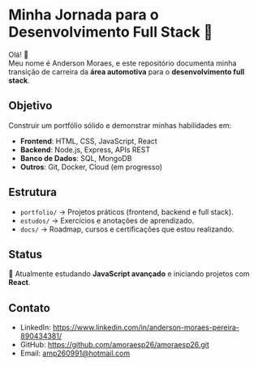 # Minha Jornada para o Desenvolvimento Full Stack 🚀

Olá! 👋  
Meu nome é Anderson Moraes, e este repositório documenta minha transição de carreira da **área automotiva** para o **desenvolvimento full stack**.

## Objetivo
Construir um portfólio sólido e demonstrar minhas habilidades em:
- **Frontend**: HTML, CSS, JavaScript, React  
- **Backend**: Node.js, Express, APIs REST  
- **Banco de Dados**: SQL, MongoDB  
- **Outros**: Git, Docker, Cloud (em progresso)

## Estrutura
- `portfolio/` → Projetos práticos (frontend, backend e full stack).  
- `estudos/` → Exercícios e anotações de aprendizado.  
- `docs/` → Roadmap, cursos e certificações que estou realizando.

## Status
📌 Atualmente estudando **JavaScript avançado** e iniciando projetos com **React**.

## Contato
- LinkedIn: https://www.linkedin.com/in/anderson-moraes-pereira-890434381/
- GitHub: https://github.com/amoraesp26/amoraesp26.git
- Email: amp260991@hotmail.com
